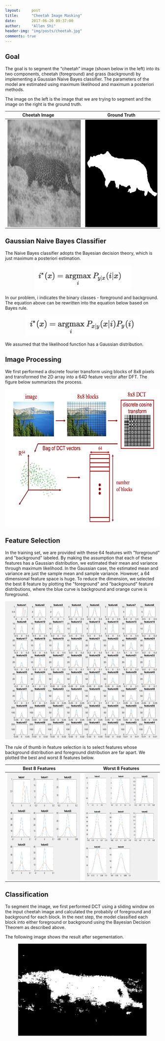 ```yaml
---
layout:     post
title:      "Cheetah Image Masking"
date:       2017-06-20 09:37:00
author:     "Allen Shi"
header-img: "img/posts/cheetah.jpg"
comments: true
---
```


## Goal
The goal is to segment the “cheetah” image (shown below in the left) into its two components, cheetah (foreground) and grass (background) by implementing a Gaussian Naive Bayes classifier. The parameters of the model are estimated using maximum likelihood and maximum a posteriori methods.

The image on the left is the image that we are trying to segment and the image on the right is the ground truth.

Cheetah Image           |  Ground Truth
:-------------------------:|:-------------------------:
<img src="/img/posts/cheetah.png" align="left" width="350" height="350" >  |  <img src="/img/posts/cheetah_mask.png" align="right" width="350" height="350" >

## Gaussian Naive Bayes Classifier

The Naive Bayes classifier adopts the Bayesian decision theory, which is just maximum a posteriori estimation.

<center><img src="/img/posts/BDR1.png" width="315" height="80" ></center>

In our problem, i indicates the binary classes - foreground and background. The equation above can be rewritten into the equation below based on Bayes rule.

<center><img src="/img/posts/BDR2.png" width="375" height="70" ></center>

We assumed that the likelihood function has a Gaussian distribution.





## Image Processing
We first performed a discrete fourier transform using blocks of 8x8 pixels and transformed the 2D array into a 64D feature vector after DFT. The figure below summarizes the process.

<center><img src="/img/posts/DFT.png" width="600" height="450" ></center>

## Feature Selection
In the training set, we are provided with these 64 features with "foreground" and "background" labeled. By making the assumption that each of these features has a Gaussian distribution, we estimated their mean and variance through maximum likelihood. In the Gaussian case, the estimated mean and variance are just the sample mean and sample variance. However, a 64 dimensional feature space is huge. To reduce the dimension, we selected the best 8 feature by plotting the "foreground" and "background" feature distributions, where the blue curve is background and orange curve is foreground.

<center><img src="/img/posts/64_feats.png" width="600" height="450" ></center>

The rule of thumb in feature selection is to select features whose background distribution and foreground distribution are far apart. We plotted the best and worst 8 features below.

Best 8 Features         |  Worst 8 Features
:-------------------------:|:-------------------------:
<img src="/img/posts/best_feats.png" align="left" width="350" height="350" >  |  <img src="/img/posts/worst_feats.png" align="right" width="350" height="350" >

## Classification

To segment the image, we first performed DCT using a sliding window on the input cheetah image and calculated the probabily of foreground and background for each block. In the next step, the model classified each block into either foreground or background using the Bayesian Decision Theorem as described above.

The following image shows the result after segementation.
<center><img src="/img/posts/mask.png" width="420" height="300" ></center>
